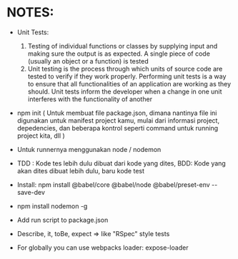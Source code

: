 # NOTES:

- Unit Tests: 
  1. Testing of individual functions or classes by supplying input and making sure the output is as expected. A single piece of code (usually an object or a function) is tested
  2. Unit testing is the process through which units of source code are tested to verify if they work properly. Performing unit tests is a way to ensure that all functionalities of an application are working as they should. Unit tests inform the developer when a change in one unit interferes with the functionality of another
  

- npm init (
    Untuk membuat file package.json, dimana nantinya file ini digunakan untuk manifest project kamu, mulai dari
    informasi project, depedencies, dan beberapa kontrol seperti command untuk running project kita, dll
  )
-  Untuk runnernya menggunakan node / nodemon
-  TDD : Kode tes lebih dulu dibuat dari kode yang dites, 
   BDD: Kode yang akan dites dibuat lebih dulu, baru kode test  
- Install: npm install @babel/core @babel/node @babel/preset-env --save-dev  
- npm install nodemon -g  
- Add run script to package.json 
- Describe, it, toBe, expect => like "RSpec" style tests 
- For globally you can use webpacks loader: expose-loader